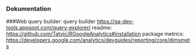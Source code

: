 ### Dokumentation

###Web
query builder:  query builder https://ga-dev-tools.appspot.com/query-explorer/ 
readme:         https://github.com/Tatvic/RGoogleAnalytics#installation package 
metrics:        https://developers.google.com/analytics/devguides/reporting/core/dimsmets 
